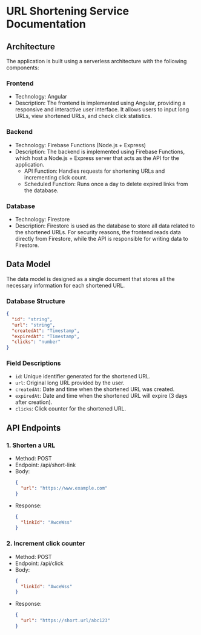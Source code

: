 # URL Shortening Service Documentation

## Architecture
The application is built using a serverless architecture with the following components:

### Frontend
- Technology: Angular
- Description: The frontend is implemented using Angular, providing a responsive and interactive user interface. It 
  allows users to input long URLs, view shortened URLs, and check click statistics.

### Backend
- Technology: Firebase Functions (Node.js + Express)
- Description: The backend is implemented using Firebase Functions, which host a Node.js + Express server that acts 
  as the API for the application.
  - API Function: Handles requests for shortening URLs and incrementing click count.
  - Scheduled Function: Runs once a day to delete expired links from the database.

### Database
- Technology: Firestore
- Description: Firestore is used as the database to store all data related to the shortened URLs. For security reasons, 
  the frontend reads data directly from Firestore, while the API is responsible for writing data to Firestore.

## Data Model
The data model is designed as a single document that stores all the necessary information for each shortened URL. 
### Database Structure
```json
{
  "id": "string",
  "url": "string",
  "createdAt": "Timestamp",
  "expiredAt": "Timestamp",
  "clicks": "number"
}
```
### Field Descriptions
- `id`: Unique identifier generated for the shortened URL.
- `url`: Original long URL provided by the user.
- `createdAt`: Date and time when the shortened URL was created.
- `expiredAt`: Date and time when the shortened URL will expire (3 days after creation).
- `clicks`: Click counter for the shortened URL.

## API Endpoints
### 1. Shorten a URL
  - Method: POST
  - Endpoint: /api/short-link
  - Body:
    ```json
    {
      "url": "https://www.example.com"
    }
    ```
  - Response:
    ```json
    {
      "linkId": "AwceWss"
    }
    ```
### 2. Increment click counter
  - Method: POST
  - Endpoint: /api/click
  - Body:
    ```json
    {
      "linkId": "AwceWss"
    }
    ```
  - Response:
    ```json
    {
      "url": "https://short.url/abc123"
    }
    ```
